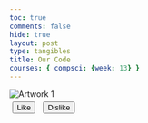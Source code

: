 ```yaml
---
toc: true
comments: false
hide: true
layout: post
type: tangibles
title: Our Code
courses: { compsci: {week: 13} }
---
```

<!DOCTYPE html>
<html lang="en">
<head>
  <meta charset="UTF-8">
  <title>Artwork Popularity</title>
  <style>
    /* CSS styles for the gallery */
    .gallery {
      display: grid;
      grid-template-columns: repeat(auto-fit, minmax(250px, 1fr));
      gap: 20px;
    }

    .art-piece {
      border: 1px solid #ccc;
      padding: 10px;
      text-align: center;
    }

    .art-piece img {
      max-width: 100%;
      height: auto;
    }

    .like-dislike-buttons button {
      margin: 5px;
    }
  </style>
</head>
<body>
  <div class="gallery">
    <!-- Art pieces dynamically generated -->
    <div class="art-piece" data-likes="120">
      <img src="artwork1.jpg" alt="Artwork 1">
      <div class="like-dislike-buttons">
        <button class="like-btn">Like</button>
        <button class="dislike-btn">Dislike</button>
      </div>
    </div>
    <!-- Repeat for other artworks -->
  </div>

  <script>
    function bubbleSortArtworks() {
      const gallery = document.querySelector('.gallery');
      const artPieces = Array.from(gallery.querySelectorAll('.art-piece'));

      artPieces.sort((a, b) => {
        const likesA = parseInt(a.getAttribute('data-likes'));
        const likesB = parseInt(b.getAttribute('data-likes'));
        return likesB - likesA;
      });

      artPieces.forEach(piece => gallery.appendChild(piece));
    }

    const likeButtons = document.querySelectorAll('.like-btn');
    const dislikeButtons = document.querySelectorAll('.dislike-btn');

    likeButtons.forEach((button) => {
      button.addEventListener('click', () => {
        const artPiece = button.closest('.art-piece');
        const likes = parseInt(artPiece.getAttribute('data-likes'));
        artPiece.setAttribute('data-likes', likes + 1);
        bubbleSortArtworks();
      });
    });

    dislikeButtons.forEach((button) => {
      button.addEventListener('click', () => {
        const artPiece = button.closest('.art-piece');
        const likes = parseInt(artPiece.getAttribute('data-likes'));
        artPiece.setAttribute('data-likes', likes - 1);
        bubbleSortArtworks();
      });
    });
  </script>
</body>
</html>
